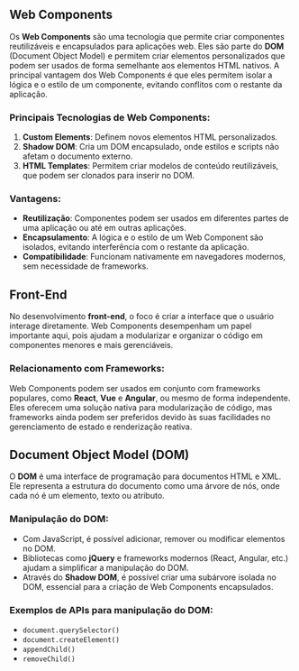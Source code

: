 ## Web Components

Os **Web Components** são uma tecnologia que permite criar componentes reutilizáveis e encapsulados para aplicações web. Eles são parte do **DOM** (Document Object Model) e permitem criar elementos personalizados que podem ser usados de forma semelhante aos elementos HTML nativos. A principal vantagem dos Web Components é que eles permitem isolar a lógica e o estilo de um componente, evitando conflitos com o restante da aplicação.

### Principais Tecnologias de Web Components:

1. **Custom Elements**: Definem novos elementos HTML personalizados.
2. **Shadow DOM**: Cria um DOM encapsulado, onde estilos e scripts não afetam o documento externo.
3. **HTML Templates**: Permitem criar modelos de conteúdo reutilizáveis, que podem ser clonados para inserir no DOM.

### Vantagens:

- **Reutilização**: Componentes podem ser usados em diferentes partes de uma aplicação ou até em outras aplicações.
- **Encapsulamento**: A lógica e o estilo de um Web Component são isolados, evitando interferência com o restante da aplicação.
- **Compatibilidade**: Funcionam nativamente em navegadores modernos, sem necessidade de frameworks.

## Front-End

No desenvolvimento **front-end**, o foco é criar a interface que o usuário interage diretamente. Web Components desempenham um papel importante aqui, pois ajudam a modularizar e organizar o código em componentes menores e mais gerenciáveis.

### Relacionamento com Frameworks:

Web Components podem ser usados em conjunto com frameworks populares, como **React**, **Vue** e **Angular**, ou mesmo de forma independente. Eles oferecem uma solução nativa para modularização de código, mas frameworks ainda podem ser preferidos devido às suas facilidades no gerenciamento de estado e renderização reativa.

## Document Object Model (DOM)

O **DOM** é uma interface de programação para documentos HTML e XML. Ele representa a estrutura do documento como uma árvore de nós, onde cada nó é um elemento, texto ou atributo.

### Manipulação do DOM:

- Com JavaScript, é possível adicionar, remover ou modificar elementos no DOM.
- Bibliotecas como **jQuery** e frameworks modernos (React, Angular, etc.) ajudam a simplificar a manipulação do DOM.
- Através do **Shadow DOM**, é possível criar uma subárvore isolada no DOM, essencial para a criação de Web Components encapsulados.

### Exemplos de APIs para manipulação do DOM:

- `document.querySelector()`
- `document.createElement()`
- `appendChild()`
- `removeChild()`